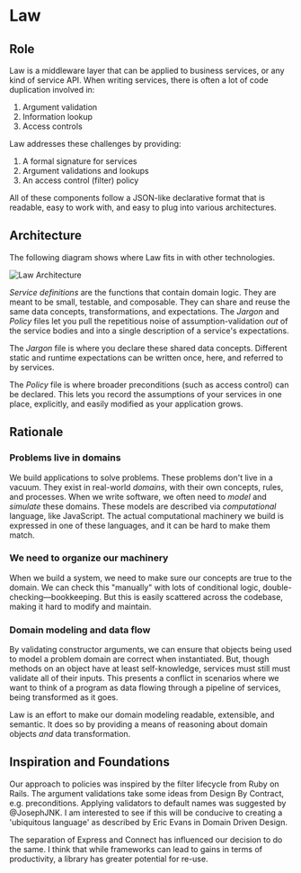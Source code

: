 # Law

## Role

Law is a middleware layer that can be applied to business services, or any kind
of service API.  When writing services, there is often a lot of code duplication
involved in:

1. Argument validation
2. Information lookup
3. Access controls

Law addresses these challenges by providing:

1. A formal signature for services
2. Argument validations and lookups
3. An access control (filter) policy

All of these components follow a JSON-like declarative format that is readable,
easy to work with, and easy to plug into various architectures.

## Architecture

The following diagram shows where Law fits in with other technologies.

![Law Architecture](/images/law-arch.svg)

*Service definitions* are the functions that contain domain logic. They are meant to be small, testable,
and composable. They can share and reuse the same data concepts, transformations, and expectations.
The *Jargon* and *Policy* files let you pull the repetitious noise of assumption-validation *out*
of the service bodies and into a single description of a service's expectations.

The *Jargon* file is where you declare these shared data concepts. Different static and
runtime expectations can be written once, here, and referred to by services.

The *Policy* file is where broader preconditions (such as access control) can be declared.
This lets you record the assumptions of your services in one place, explicitly, and easily
modified as your application grows.

## Rationale

### Problems live in domains

We build applications to solve problems. These problems don't live in a vacuum.
They exist in real-world *domains*, with their own concepts, rules, and processes.
When we write software, we often need to *model* and *simulate* these domains.
These models are described via *computational* language, like JavaScript.
The actual computational machinery we build is expressed in one of these languages,
and it can be hard to make them match.

### We need to organize our machinery

When we build a system, we need to make sure our concepts are true to the domain.
We can check this "manually" with lots of conditional logic, double-checking—bookkeeping.
But this is easily scattered across the codebase, making it hard to modify and maintain.

### Domain modeling and data flow

By validating constructor arguments, we can ensure that objects being used to model a problem
domain are correct when instantiated. But, though methods on an object have at least self-knowledge,
services must still must validate all of their inputs. This presents a conflict in scenarios
where we want to think of a program as data flowing through a pipeline of services, being
transformed as it goes.

Law is an effort to make our domain modeling readable, extensible, and semantic.
It does so by providing a means of reasoning about domain objects *and* data transformation.


## Inspiration and Foundations
Our approach to policies was inspired by the filter lifecycle from Ruby on Rails.
The argument validations take some ideas from Design By Contract, e.g.
preconditions. Applying validators to default names was suggested by @JosephJNK.
I am interested to see if this will be conducive to creating a 'ubiquitous
language' as described by Eric Evans in Domain Driven Design.

The separation of Express and Connect has influenced our decision to do the same.
I think that while frameworks can lead to gains in terms of productivity, a
library has greater potential for re-use.
